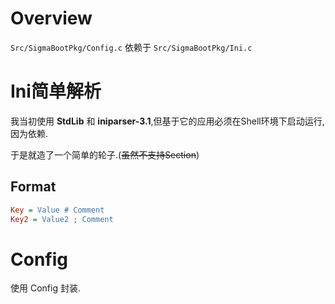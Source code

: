 # Overview

`Src/SigmaBootPkg/Config.c` 依赖于 `Src/SigmaBootPkg/Ini.c`

# Ini简单解析

我当初使用 **StdLib** 和 **iniparser-3.1**,但基于它的应用必须在Shell环境下启动运行,因为依赖.

于是就造了一个简单的轮子.(~~虽然不支持Section~~)

## Format

```ini
Key = Value # Comment
Key2 = Value2 ; Comment
```

# Config

使用 Config 封装.

